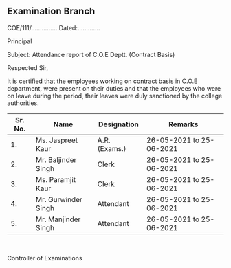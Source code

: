 ## Examination Branch

COE/111/................Dated:.............

Principal

Subject: Attendance report of C.O.E Deptt. (Contract Basis)

Respected Sir,

It is certified that the employees working on contract basis in C.O.E department, were present on their duties and that the employees who were on leave during the period, their leaves were duly sanctioned by the college authorities.

| Sr. No. | Name                | Designation   | Remarks                  |
|---------|---------------------|---------------|--------------------------|
| 1.      | Ms. Jaspreet Kaur   | A.R. (Exams.) | 26-05-2021 to 25-06-2021 |
| 2.      | Mr. Baljinder Singh | Clerk         | 26-05-2021 to 25-06-2021 |
| 3.      | Ms. Paramjit Kaur   | Clerk         | 26-05-2021 to 25-06-2021 |
| 4.      | Mr. Gurwinder Singh | Attendant     | 26-05-2021 to 25-06-2021 |
| 5.      | Mr. Manjinder Singh | Attendant     | 26-05-2021 to 25-06-2021 |

</br>

 Controller of Examinations
